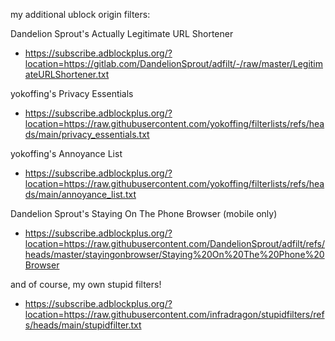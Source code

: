 my additional ublock origin filters:

Dandelion Sprout's Actually Legitimate URL Shortener
- https://subscribe.adblockplus.org/?location=https://gitlab.com/DandelionSprout/adfilt/-/raw/master/LegitimateURLShortener.txt

yokoffing's Privacy Essentials
- https://subscribe.adblockplus.org/?location=https://raw.githubusercontent.com/yokoffing/filterlists/refs/heads/main/privacy_essentials.txt

yokoffing's Annoyance List
- https://subscribe.adblockplus.org/?location=https://raw.githubusercontent.com/yokoffing/filterlists/refs/heads/main/annoyance_list.txt

Dandelion Sprout's Staying On The Phone Browser (mobile only)
- https://subscribe.adblockplus.org/?location=https://raw.githubusercontent.com/DandelionSprout/adfilt/refs/heads/master/stayingonbrowser/Staying%20On%20The%20Phone%20Browser

and of course, my own stupid filters!
- https://subscribe.adblockplus.org/?location=https://raw.githubusercontent.com/infradragon/stupidfilters/refs/heads/main/stupidfilter.txt
